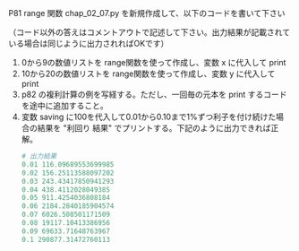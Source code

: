 P81 range 関数
chap_02_07.py を新規作成して、以下のコードを書いて下さい

（コード以外の答えはコメントアウトで記述して下さい。出力結果が記載されている場合は同じように出力されればOKです）


1. 0から9の数値リストを range関数を使って作成し、変数 x に代入して print
1. 10から20の数値リストを range関数を使って作成し、変数 y に代入して print
1. p82 の複利計算の例を写経する。ただし、一回毎の元本を print するコードを途中に追加すること。
1. 変数 saving に100を代入して0.01から0.10まで1%ずつ利子を付け続けた場合の結果を "利回り 結果" でプリントする。下記のように出力できれば正解。
    ```python 
    # 出力結果
    0.01 116.09689553699985
    0.02 156.25113588097202
    0.03 243.43417850941293
    0.04 438.4112028049385
    0.05 911.4254036808184
    0.06 2184.2840185904574
    0.07 6026.508501171509
    0.08 19117.10413386956
    0.09 69633.71648763967
    0.1 290877.31472760113    
    ```

